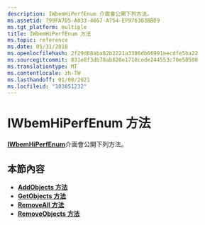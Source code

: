 ```yaml
---
description: IWbemHiPerfEnum 介面會公開下列方法。
ms.assetid: 799FA7D5-A033-4667-A754-EF976303BBD9
ms.tgt_platform: multiple
title: IWbemHiPerfEnum 方法
ms.topic: reference
ms.date: 05/31/2018
ms.openlocfilehash: 2f29d88aba82b2221a3386db66991eecdfe5ba22
ms.sourcegitcommit: 831e8f3db78ab820e1710cede244553c70e50500
ms.translationtype: MT
ms.contentlocale: zh-TW
ms.lasthandoff: 01/08/2021
ms.locfileid: "103851232"
---
```

# <a name="iwbemhiperfenum-methods"></a>IWbemHiPerfEnum 方法

[**IWbemHiPerfEnum**](/windows/desktop/api/Wbemcli/nn-wbemcli-iwbemhiperfenum)介面會公開下列方法。

## <a name="in-this-section"></a>本節內容

-   [**AddObjects 方法**](/windows/desktop/api/Wbemcli/nf-wbemcli-iwbemhiperfenum-addobjects)
-   [**GetObjects 方法**](/windows/desktop/api/Wbemcli/nf-wbemcli-iwbemhiperfenum-getobjects)
-   [**RemoveAll 方法**](/windows/desktop/api/Wbemcli/nf-wbemcli-iwbemhiperfenum-removeall)
-   [**RemoveObjects 方法**](/windows/desktop/api/Wbemcli/nf-wbemcli-iwbemhiperfenum-removeobjects)

 

 



